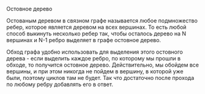 Остовное дерево

Остованым деревом в связном графе называется любое подмножество ребер,
которое является деревом на всех вершинах. То есть любой способ
выкинуть несколько ребер так, чтобы осталось дерево на N вершинах
и N-1 ребро выделяет в графе остовное дерево.

Обход графа удобно использовать для выделения этого остовного дерева -
если выделить каждое ребро, по которому мы прошли в обходе, то
получится остовное дерево. Действительно, мы обойдем все
вершины, и при этом никогда не пойдем в вершину, в которой уже
были, поэтому циклов там не будет. Так что достаточно после прохода
по любому ребру добавлять его в ответ.